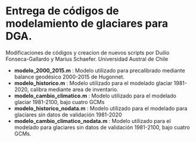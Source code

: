 # Entrega de códigos de modelamiento de glaciares para DGA.

Modificaciones de códigos y creacion de nuevos scripts por Duilio Fonseca-Gallardo y Marius Schaefer. 
Universidad Austral de Chile
- **modelo_2000_2015.m** : Modelo utilizado para precalibrado mediante balance geodésico 2000-2015 de Hugonnet.
- **modelo_historico.m** : Modelo utilizado para el modelado glaciar 1981-2020, calibra mediante area de inventario.
- **modelo_cambio_climatico.m** : Modelo utilizado para el modelado glaciar 1981-2100, bajo cuatro GCMs
- **modelo_historico_nodata.m** : Modelo utilizado para el modelado para glaciares sin datos de validación 1981-2020
- **modelo_cambio_climatico_nodata.m** : Modelo utilizado para el modelado para glaciares sin datos de validación 1981-2100, bajo cuatro GCMs.
